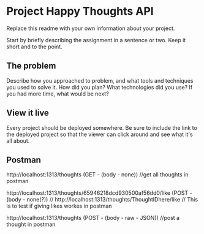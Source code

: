 # Project Happy Thoughts API

Replace this readme with your own information about your project.

Start by briefly describing the assignment in a sentence or two. Keep it short and to the point.

## The problem

Describe how you approached to problem, and what tools and techniques you used to solve it. How did you plan? What technologies did you use? If you had more time, what would be next?



## View it live

Every project should be deployed somewhere. Be sure to include the link to the deployed project so that the viewer can click around and see what it's all about.


## Postman

http://localhost:1313/thoughts (GET - (body - none)) 
//get all thoughts in postman

http://localhost:1313/thoughts/65946218dcd930500af56dd0/like (POST - (body - none(?))
// http://localhost:1313/thoughts/ThoughtIDhere/like
// This is to test if giving likes workes in postman

http://localhost:1313/thoughts (POST - (body - raw - JSON))
//post a thought in postman 
<!-- {
  "message": "testing happy"
} -->
